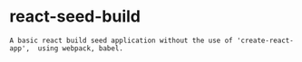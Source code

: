  # react-seed-build

    A basic react build seed application without the use of 'create-react-app',  using webpack, babel.